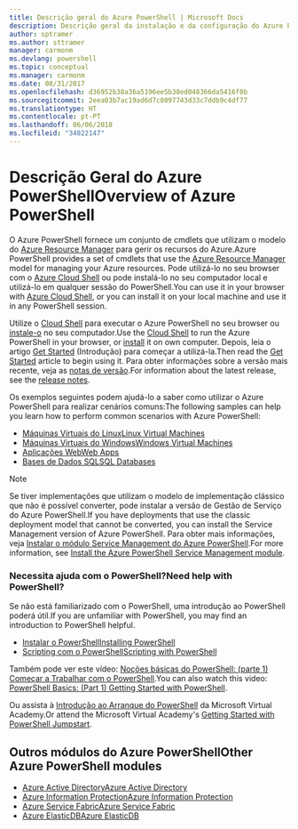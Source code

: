 ```yaml
---
title: Descrição geral do Azure PowerShell | Microsoft Docs
description: Descrição geral da instalação e da configuração do Azure PowerShell.
author: sptramer
ms.author: sttramer
manager: carmonm
ms.devlang: powershell
ms.topic: conceptual
ms.manager: carmonm
ms.date: 08/31/2017
ms.openlocfilehash: d36952b38a36a5196ee5b38ed048366da5416f0b
ms.sourcegitcommit: 2eea03b7ac19ad6d7c8097743d33c7ddb9c4df77
ms.translationtype: HT
ms.contentlocale: pt-PT
ms.lasthandoff: 06/06/2018
ms.locfileid: "34822147"
---
```

# <a name="overview-of-azure-powershell"></a><span data-ttu-id="b63b0-103">Descrição Geral do Azure PowerShell</span><span class="sxs-lookup"><span data-stu-id="b63b0-103">Overview of Azure PowerShell</span></span>

<span data-ttu-id="b63b0-104">O Azure PowerShell fornece um conjunto de cmdlets que utilizam o modelo do [Azure Resource Manager](/azure/azure-resource-manager/resource-group-overview) para gerir os recursos do Azure.</span><span class="sxs-lookup"><span data-stu-id="b63b0-104">Azure PowerShell provides a set of cmdlets that use the [Azure Resource Manager](/azure/azure-resource-manager/resource-group-overview) model for managing your Azure resources.</span></span> <span data-ttu-id="b63b0-105">Pode utilizá-lo no seu browser com o [Azure Cloud Shell](/azure/cloud-shell/overview) ou pode instalá-lo no seu computador local e utilizá-lo em qualquer sessão do PowerShell.</span><span class="sxs-lookup"><span data-stu-id="b63b0-105">You can use it in your browser with [Azure Cloud Shell](/azure/cloud-shell/overview), or you can install it on your local machine and use it in any PowerShell session.</span></span>

<span data-ttu-id="b63b0-106">Utilize o [Cloud Shell](/azure/cloud-shell/overview) para executar o Azure PowerShell no seu browser ou [instale-o](install-azurerm-ps.md) no seu computador.</span><span class="sxs-lookup"><span data-stu-id="b63b0-106">Use the [Cloud Shell](/azure/cloud-shell/overview) to run the Azure PowerShell in your browser, or [install](install-azurerm-ps.md) it on own computer.</span></span> <span data-ttu-id="b63b0-107">Depois, leia o artigo [Get Started](get-started-azureps.md) (Introdução) para começar a utilizá-la.</span><span class="sxs-lookup"><span data-stu-id="b63b0-107">Then read the [Get Started](get-started-azureps.md) article to begin using it.</span></span> <span data-ttu-id="b63b0-108">Para obter informações sobre a versão mais recente, veja as [notas de versão](release-notes-azureps.md).</span><span class="sxs-lookup"><span data-stu-id="b63b0-108">For information about the latest release, see the [release notes](release-notes-azureps.md).</span></span>

<span data-ttu-id="b63b0-109">Os exemplos seguintes podem ajudá-lo a saber como utilizar o Azure PowerShell para realizar cenários comuns:</span><span class="sxs-lookup"><span data-stu-id="b63b0-109">The following samples can help you learn how to perform common scenarios with Azure PowerShell:</span></span>

* [<span data-ttu-id="b63b0-110">Máquinas Virtuais do Linux</span><span class="sxs-lookup"><span data-stu-id="b63b0-110">Linux Virtual Machines</span></span>](/azure/virtual-machines/virtual-machines-linux-powershell-samples?toc=/powershell/azure/toc.json)
* [<span data-ttu-id="b63b0-111">Máquinas Virtuais do Windows</span><span class="sxs-lookup"><span data-stu-id="b63b0-111">Windows Virtual Machines</span></span>](/azure/virtual-machines/virtual-machines-windows-powershell-samples?toc=/powershell/azure/toc.json)
* [<span data-ttu-id="b63b0-112">Aplicações Web</span><span class="sxs-lookup"><span data-stu-id="b63b0-112">Web Apps</span></span>](/azure/app-service-web/app-service-powershell-samples?toc=/powershell/azure/toc.json)
* [<span data-ttu-id="b63b0-113">Bases de Dados SQL</span><span class="sxs-lookup"><span data-stu-id="b63b0-113">SQL Databases</span></span>](/azure/sql-database/sql-database-powershell-samples?toc=/powershell/azure/toc.json)

> [!NOTE]
> <span data-ttu-id="b63b0-114">Se tiver implementações que utilizam o modelo de implementação clássico que não é possível converter, pode instalar a versão de Gestão de Serviço do Azure PowerShell.</span><span class="sxs-lookup"><span data-stu-id="b63b0-114">If you have deployments that use the classic deployment model that cannot be converted, you can install the Service Management version of Azure PowerShell.</span></span> <span data-ttu-id="b63b0-115">Para obter mais informações, veja [Instalar o módulo Service Management do Azure PowerShell](/powershell/azure/servicemanagement/install-azure-ps).</span><span class="sxs-lookup"><span data-stu-id="b63b0-115">For more information, see [Install the Azure PowerShell Service Management module](/powershell/azure/servicemanagement/install-azure-ps).</span></span>


### <a name="need-help-with-powershell"></a><span data-ttu-id="b63b0-116">Necessita ajuda com o PowerShell?</span><span class="sxs-lookup"><span data-stu-id="b63b0-116">Need help with PowerShell?</span></span>

<span data-ttu-id="b63b0-117">Se não está familiarizado com o PowerShell, uma introdução ao PowerShell poderá útil.</span><span class="sxs-lookup"><span data-stu-id="b63b0-117">If you are unfamiliar with PowerShell, you may find an introduction to PowerShell helpful.</span></span>

* [<span data-ttu-id="b63b0-118">Instalar o PowerShell</span><span class="sxs-lookup"><span data-stu-id="b63b0-118">Installing PowerShell</span></span>](/powershell/scripting/installing-windows-powershell)
* [<span data-ttu-id="b63b0-119">Scripting com o PowerShell</span><span class="sxs-lookup"><span data-stu-id="b63b0-119">Scripting with PowerShell</span></span>](/powershell/scripting/scripting-with-windows-powershell)

<span data-ttu-id="b63b0-120">Também pode ver este vídeo: [Noções básicas do PowerShell: (parte 1) Começar a Trabalhar com o PowerShell](https://channel9.msdn.com/Blogs/Taste-of-Premier/PowerShellBasicsPart1).</span><span class="sxs-lookup"><span data-stu-id="b63b0-120">You can also watch this video: [PowerShell Basics: (Part 1) Getting Started with PowerShell](https://channel9.msdn.com/Blogs/Taste-of-Premier/PowerShellBasicsPart1).</span></span>

<span data-ttu-id="b63b0-121">Ou assista à [Introdução ao Arranque do PowerShell](https://mva.microsoft.com/liveevents/powershell-jumpstart) da Microsoft Virtual Academy.</span><span class="sxs-lookup"><span data-stu-id="b63b0-121">Or attend the Microsoft Virtual Academy's [Getting Started with PowerShell Jumpstart](https://mva.microsoft.com/liveevents/powershell-jumpstart).</span></span>

## <a name="other-azure-powershell-modules"></a><span data-ttu-id="b63b0-122">Outros módulos do Azure PowerShell</span><span class="sxs-lookup"><span data-stu-id="b63b0-122">Other Azure PowerShell modules</span></span>

* [<span data-ttu-id="b63b0-123">Azure Active Directory</span><span class="sxs-lookup"><span data-stu-id="b63b0-123">Azure Active Directory</span></span>](/powershell/azure/active-directory/)
* [<span data-ttu-id="b63b0-124">Azure Information Protection</span><span class="sxs-lookup"><span data-stu-id="b63b0-124">Azure Information Protection</span></span>](/powershell/azure/aip/)
* [<span data-ttu-id="b63b0-125">Azure Service Fabric</span><span class="sxs-lookup"><span data-stu-id="b63b0-125">Azure Service Fabric</span></span>](/powershell/azure/service-fabric/)
* [<span data-ttu-id="b63b0-126">Azure ElasticDB</span><span class="sxs-lookup"><span data-stu-id="b63b0-126">Azure ElasticDB</span></span>](/powershell/azure/elasticdbjobs/)
